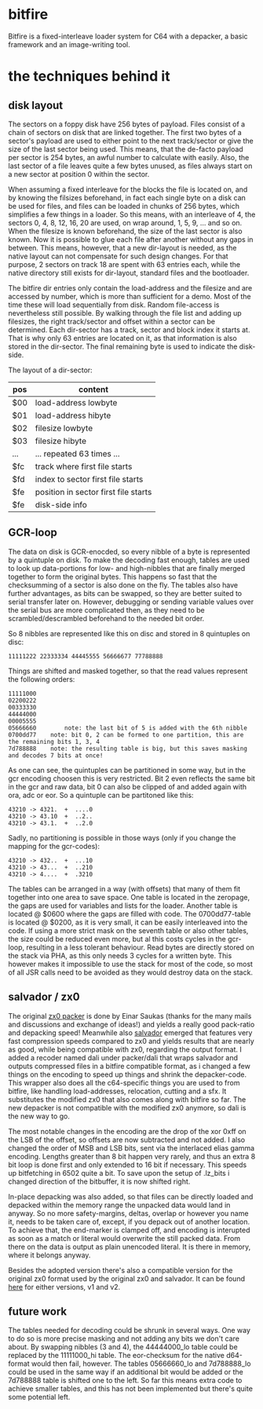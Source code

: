 # bitfire

Bitfire is a fixed-interleave loader system for C64 with a depacker, a basic framework and an image-writing tool.

# the techniques behind it

## disk layout

The sectors on a foppy disk have 256 bytes of payload. Files consist of a chain of sectors on disk that are linked together. The first two bytes of a sector's payload are used to either point to the next track/sector or give the size of the last sector being used.
This means, that the de-facto payload per sector is 254 bytes, an awful number to calculate with easily. Also, the last sector of a file leaves quite a few bytes unused, as files always start on a new sector at position 0 within the sector.

When assuming a fixed interleave for the blocks the file is located on, and by knowing the filsizes beforehand, in fact each single byte on a disk can be used for files, and files can be loaded in chunks of 256 bytes, which simplifies a few things in a loader.
So this means, with an interleave of 4, the sectors 0, 4, 8, 12, 16, 20 are used, on wrap around, 1, 5, 9, ... and so on. When the filesize is known beforehand, the size of the last sector is also known.
Now it is possible to glue each file after another without any gaps in between. This means, however, that a new dir-layout is needed, as the native layout can not compensate for such design changes. For that purpose, 2 sectors on track 18 are spent with 63 entries each, while the native directory still exists for dir-layout, standard files and the bootloader.

The bitfire dir entries only contain the load-address and the filesize and are accessed by number, which is more than sufficient for a demo. Most of the time these will load sequentially from disk. Random file-access is nevertheless still possible.
By walking through the file list and adding up filesizes, the right track/sector and offset within a sector can be determined. Each dir-sector has a track, sector and block index it starts at. That is why only 63 entries are located on it, as that information is also stored in the dir-sector. The final remaining byte is used to indicate the disk-side.

The layout of a dir-sector:

pos | content
--- | -------
$00 | load-address lowbyte
$01 | load-address hibyte
$02 | filesize lowbyte
$03 | filesize hibyte
... | ... repeated 63 times ...
$fc | track where first file starts
$fd | index to sector first file starts
$fe | position in sector first file starts
$fe | disk-side info

## GCR-loop

The data on disk is GCR-enocded, so every nibble of a byte is represented by a quintuple on disk. To make the decoding fast enough, tables are used to look up data-portions for low- and high-nibbles that are finally merged together to form the original bytes. This happens so fast that the checksumming of a sector is also done on the fly. The tables also have further advantages, as bits can be swapped, so they are better suited to serial transfer later on. However, debugging or sending variable values over the serial bus are more complicated then, as they need to be scrambled/descrambled beforehand to the needed bit order.

So 8 nibbles are represented like this on disc and stored in 8 quintuples on disc:

```
11111222 22333334 44445555 56666677 77788888
```

Things are shifted and masked together, so that the read values represent the following orders:

```
11111000
02200222
00333330
44444000
00005555
05666660        note: the last bit of 5 is added with the 6th nibble
0700dd77	note: bit 0, 2 can be formed to one partition, this are the remaining bits 1, 3, 4
7d788888	note: the resulting table is big, but this saves masking and decodes 7 bits at once!
```

As one can see, the quintuples can be partitioned in some way, but in the gcr encoding choosen this is very restricted. Bit 2 even reflects the same bit in the gcr and raw data, bit 0 can also be clipped of and added again with ora, adc or eor. So a quintuple can be partitoned like this:
```
43210 -> 4321.  +  ....0
43210 -> 43.10  +  ..2..
43210 -> 43.1.  +  ..2.0
```

Sadly, no partitioning is possible in those ways (only if you change the mapping for the gcr-codes):
```
43210 -> 432..  +  ...10
43210 -> 43...  +  ..210
43210 -> 4....  +  .3210
```

The tables can be arranged in a way (with offsets) that many of them fit together into one area to save space. One table is located in the zeropage, the gaps are used for variables and lists for the loader. Another table is located @ $0600 where the gaps are filled with code. The 0700dd77-table is located @ $0200, as it is very small, it can be easily interleaved into the code. If using a more strict mask on the seventh table or also other tables, the size could be reduced even more, but al this costs cycles in the gcr-loop, resulting in a less tolerant behaviour.
Read bytes are directly stored on the stack via PHA, as this only needs 3 cycles for a written byte. This however makes it impossible to use the stack for most of the code, so most of all JSR calls need to be avoided as they would destroy data on the stack.

## salvador / zx0

The original [zx0 packer](https://github.com/einar-saukas/ZX0) is done by Einar Saukas (thanks for the many mails and discussions and exchange of ideas!) and yields a really good pack-ratio and depacking speed!
Meanwhile also [salvador](https://github.com/emmanuel-marty/salvador) emerged that features very fast compression speeds compared to zx0 and yields results that are nearly as good, while being compatible with zx0, regarding the output format. I added a recoder named dali under packer/dali that wraps salvador and outputs compressed files in a bitfire compatible format, as i changed a few things on the encoding to speed up things and shrink the depacker-code. This wrapper also does all the c64-specific things you are used to from bitfire, like handling load-addresses, relocation, cutting and a sfx. It substitutes the modified zx0 that also comes along with bitfire so far. The new depacker is not compatible with the modified zx0 anymore, so dali is the new way to go.

The most notable changes in the encoding are the drop of the xor 0xff on the LSB of the offset, so offsets are now subtracted and not added. I also changed the order of MSB and LSB bits, sent via the interlaced elias gamma encoding. Lengths greater than 8 bit happen very rarely, and thus an extra 8 bit loop is done first and only extended to 16 bit if necessary. This speeds up bitfetching in 6502 quite a bit. To save upon the setup of .lz_bits i changed direction of the bitbuffer, it is now shifted right.

In-place depacking was also added, so that files can be directly loaded and depacked within the memory range the unpacked data would land in anyway. So no more safety-margins, deltas, overlap or however you name it, needs to be taken care of, except, if you depack out of another location. To achieve that, the end-marker is clamped off, and encoding is interupted as soon as a match or literal would overwrite the still packed data. From there on the data is output as plain unencoded literal. It is there in memory, where it belongs anyway.

Besides the adopted version there's also a compatible version for the original zx0 format used by the original zx0 and salvador. It can be found [here](https://github.com/bboxy/bitfire/tree/master/packer/zx0/6502) for either versions, v1 and v2.

## future work

The tables needed for decoding could be shrunk in several ways. One way to do so is more precise masking and not adding any bits we don't care about. By swapping nibbles (3 and 4), the 44444000_lo table could be replaced by the 11111000_hi table. The eor-checksum for the native d64-format would then fail, however. The tables 05666660_lo and 7d788888_lo could be used in the same way if an additional bit would be added or the 7d788888 table is shifted one to the left. So far this means extra code to achieve smaller tables, and this has not been implemented but there's quite some potential left.
